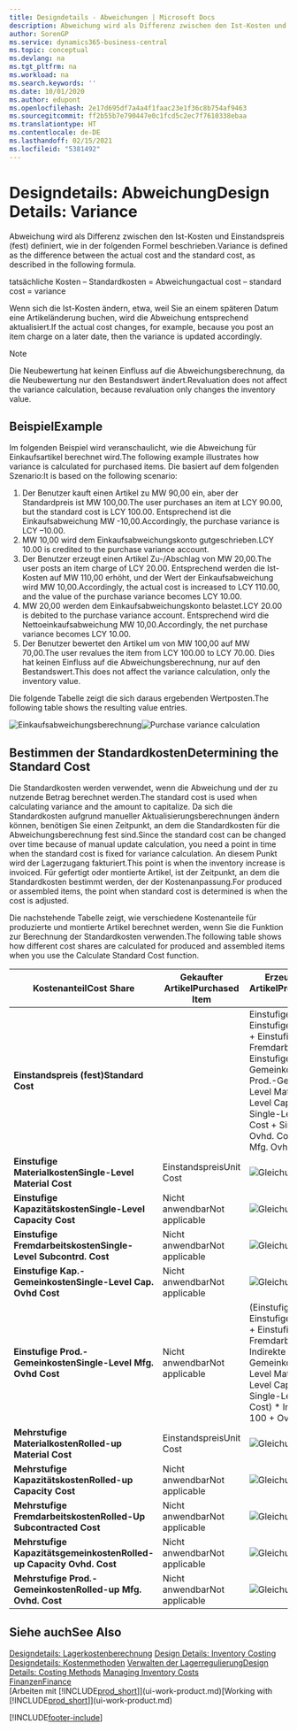 ```yaml
---
title: Designdetails - Abweichungen | Microsoft Docs
description: Abweichung wird als Differenz zwischen den Ist-Kosten und Einstandspreis (fest) definiert, wie in der folgenden Formel beschrieben.
author: SorenGP
ms.service: dynamics365-business-central
ms.topic: conceptual
ms.devlang: na
ms.tgt_pltfrm: na
ms.workload: na
ms.search.keywords: ''
ms.date: 10/01/2020
ms.author: edupont
ms.openlocfilehash: 2e17d695df7a4a4f1faac23e1f36c8b754af9463
ms.sourcegitcommit: ff2b55b7e790447e0c1fcd5c2ec7f7610338ebaa
ms.translationtype: HT
ms.contentlocale: de-DE
ms.lasthandoff: 02/15/2021
ms.locfileid: "5381492"
---
```

# <a name="design-details-variance"></a><span data-ttu-id="fda16-103">Designdetails: Abweichung</span><span class="sxs-lookup"><span data-stu-id="fda16-103">Design Details: Variance</span></span>
<span data-ttu-id="fda16-104">Abweichung wird als Differenz zwischen den Ist-Kosten und Einstandspreis (fest) definiert, wie in der folgenden Formel beschrieben.</span><span class="sxs-lookup"><span data-stu-id="fda16-104">Variance is defined as the difference between the actual cost and the standard cost, as described in the following formula.</span></span>  

 <span data-ttu-id="fda16-105">tatsächliche Kosten – Standardkosten = Abweichung</span><span class="sxs-lookup"><span data-stu-id="fda16-105">actual cost – standard cost = variance</span></span>  

 <span data-ttu-id="fda16-106">Wenn sich die Ist-Kosten ändern, etwa, weil Sie an einem späteren Datum eine Artikeländerung buchen, wird die Abweichung entsprechend aktualisiert.</span><span class="sxs-lookup"><span data-stu-id="fda16-106">If the actual cost changes, for example, because you post an item charge on a later date, then the variance is updated accordingly.</span></span>  

> [!NOTE]  
>  <span data-ttu-id="fda16-107">Die Neubewertung hat keinen Einfluss auf die Abweichungsberechnung, da die Neubewertung nur den Bestandswert ändert.</span><span class="sxs-lookup"><span data-stu-id="fda16-107">Revaluation does not affect the variance calculation, because revaluation only changes the inventory value.</span></span>  

## <a name="example"></a><span data-ttu-id="fda16-108">Beispiel</span><span class="sxs-lookup"><span data-stu-id="fda16-108">Example</span></span>  
 <span data-ttu-id="fda16-109">Im folgenden Beispiel wird veranschaulicht, wie die Abweichung für Einkaufsartikel berechnet wird.</span><span class="sxs-lookup"><span data-stu-id="fda16-109">The following example illustrates how variance is calculated for purchased items.</span></span> <span data-ttu-id="fda16-110">Die basiert auf dem folgenden Szenario:</span><span class="sxs-lookup"><span data-stu-id="fda16-110">It is based on the following scenario:</span></span>  

1.  <span data-ttu-id="fda16-111">Der Benutzer kauft einen Artikel zu MW 90,00 ein, aber der Standardpreis ist MW 100,00.</span><span class="sxs-lookup"><span data-stu-id="fda16-111">The user purchases an item at LCY 90.00, but the standard cost is LCY 100.00.</span></span> <span data-ttu-id="fda16-112">Entsprechend ist die Einkaufsabweichung MW -10,00.</span><span class="sxs-lookup"><span data-stu-id="fda16-112">Accordingly, the purchase variance is LCY –10.00.</span></span>  
2.  <span data-ttu-id="fda16-113">MW 10,00 wird dem Einkaufsabweichungskonto gutgeschrieben.</span><span class="sxs-lookup"><span data-stu-id="fda16-113">LCY 10.00 is credited to the purchase variance account.</span></span>  
3.  <span data-ttu-id="fda16-114">Der Benutzer erzeugt einen Artikel Zu-/Abschlag von MW 20,00.</span><span class="sxs-lookup"><span data-stu-id="fda16-114">The user posts an item charge of LCY 20.00.</span></span> <span data-ttu-id="fda16-115">Entsprechend werden die Ist-Kosten auf MW 110,00 erhöht, und der Wert der Einkaufsabweichung wird MW 10,00.</span><span class="sxs-lookup"><span data-stu-id="fda16-115">Accordingly, the actual cost is increased to LCY 110.00, and the value of the purchase variance becomes LCY 10.00.</span></span>  
4.  <span data-ttu-id="fda16-116">MW 20,00 werden dem Einkaufsabweichungskonto belastet.</span><span class="sxs-lookup"><span data-stu-id="fda16-116">LCY 20.00 is debited to the purchase variance account.</span></span> <span data-ttu-id="fda16-117">Entsprechend wird die Nettoeinkaufsabweichung MW 10,00.</span><span class="sxs-lookup"><span data-stu-id="fda16-117">Accordingly, the net purchase variance becomes LCY 10.00.</span></span>  
5.  <span data-ttu-id="fda16-118">Der Benutzer bewertet den Artikel um von MW 100,00 auf MW 70,00.</span><span class="sxs-lookup"><span data-stu-id="fda16-118">The user revalues the item from LCY 100.00 to LCY 70.00.</span></span> <span data-ttu-id="fda16-119">Dies hat keinen Einfluss auf die Abweichungsberechnung, nur auf den Bestandswert.</span><span class="sxs-lookup"><span data-stu-id="fda16-119">This does not affect the variance calculation, only the inventory value.</span></span>  

 <span data-ttu-id="fda16-120">Die folgende Tabelle zeigt die sich daraus ergebenden Wertposten.</span><span class="sxs-lookup"><span data-stu-id="fda16-120">The following table shows the resulting value entries.</span></span>  

 <span data-ttu-id="fda16-121">![Einkaufsabweichungsberechnung](media/design_details_inventory_costing_11_purchase_variance.png "Einkaufsabweichungsberechnung")</span><span class="sxs-lookup"><span data-stu-id="fda16-121">![Purchase variance calculation](media/design_details_inventory_costing_11_purchase_variance.png "Purchase variance calculation")</span></span>  

## <a name="determining-the-standard-cost"></a><span data-ttu-id="fda16-122">Bestimmen der Standardkosten</span><span class="sxs-lookup"><span data-stu-id="fda16-122">Determining the Standard Cost</span></span>  
 <span data-ttu-id="fda16-123">Die Standardkosten werden verwendet, wenn die Abweichung und der zu nutzende Betrag berechnet werden.</span><span class="sxs-lookup"><span data-stu-id="fda16-123">The standard cost is used when calculating variance and the amount to capitalize.</span></span> <span data-ttu-id="fda16-124">Da sich die Standardkosten aufgrund manueller Aktualisierungsberechnungen ändern können, benötigen Sie einen Zeitpunkt, an dem die Standardkosten für die Abweichungsberechnung fest sind.</span><span class="sxs-lookup"><span data-stu-id="fda16-124">Since the standard cost can be changed over time because of manual update calculation, you need a point in time when the standard cost is fixed for variance calculation.</span></span> <span data-ttu-id="fda16-125">An diesem Punkt wird der Lagerzugang fakturiert.</span><span class="sxs-lookup"><span data-stu-id="fda16-125">This point is when the inventory increase is invoiced.</span></span> <span data-ttu-id="fda16-126">Für gefertigt oder montierte Artikel, ist der Zeitpunkt, an dem die Standardkosten bestimmt werden, der der Kostenanpassung.</span><span class="sxs-lookup"><span data-stu-id="fda16-126">For produced or assembled items, the point when standard cost is determined is when the cost is adjusted.</span></span>  

 <span data-ttu-id="fda16-127">Die nachstehende Tabelle zeigt, wie verschiedene Kostenanteile für produzierte und montierte Artikel berechnet werden, wenn Sie die Funktion zur Berechnung der Standardkosten verwenden.</span><span class="sxs-lookup"><span data-stu-id="fda16-127">The following table shows how different cost shares are calculated for produced and assembled items when you use the Calculate Standard Cost function.</span></span>  

|<span data-ttu-id="fda16-128">Kostenanteil</span><span class="sxs-lookup"><span data-stu-id="fda16-128">Cost Share</span></span>|<span data-ttu-id="fda16-129">Gekaufter Artikel</span><span class="sxs-lookup"><span data-stu-id="fda16-129">Purchased Item</span></span>|<span data-ttu-id="fda16-130">Erzeugter/Montierter Artikel</span><span class="sxs-lookup"><span data-stu-id="fda16-130">Produced/Assembled Item</span></span>|  
|----------------|--------------------|------------------------------|  
|<span data-ttu-id="fda16-131">**Einstandspreis (fest)**</span><span class="sxs-lookup"><span data-stu-id="fda16-131">**Standard Cost**</span></span>||<span data-ttu-id="fda16-132">Einstufige Materialkosten + Einstufige Kapazitätskosten + Einstufige Fremdarbeitskosten + Einstufige Kap.-Gemeinkosten + Einstufige Prod.-Gemeinkosten</span><span class="sxs-lookup"><span data-stu-id="fda16-132">Single-Level Material Cost + Single-Level Capacity Cost + Single-Level Subcontrd. Cost + Single-Level Cap. Ovhd. Cost + Single-Level Mfg. Ovhd. Cost</span></span>|  
|<span data-ttu-id="fda16-133">**Einstufige Materialkosten**</span><span class="sxs-lookup"><span data-stu-id="fda16-133">**Single-Level Material Cost**</span></span>|<span data-ttu-id="fda16-134">Einstandspreis</span><span class="sxs-lookup"><span data-stu-id="fda16-134">Unit Cost</span></span>|<span data-ttu-id="fda16-135">![Gleichung 1](media/design_details_inventory_costing_11_equation_1.png "Gleichung 1")</span><span class="sxs-lookup"><span data-stu-id="fda16-135">![Equation 1](media/design_details_inventory_costing_11_equation_1.png "Equation 1")</span></span>|  
|<span data-ttu-id="fda16-136">**Einstufige Kapazitätskosten**</span><span class="sxs-lookup"><span data-stu-id="fda16-136">**Single-Level Capacity Cost**</span></span>|<span data-ttu-id="fda16-137">Nicht anwendbar</span><span class="sxs-lookup"><span data-stu-id="fda16-137">Not applicable</span></span>|<span data-ttu-id="fda16-138">![Gleichung 2](media/design_details_inventory_costing_11_equation_2.png "Gleichung 2")</span><span class="sxs-lookup"><span data-stu-id="fda16-138">![Equation 2](media/design_details_inventory_costing_11_equation_2.png "Equation 2")</span></span>|  
|<span data-ttu-id="fda16-139">**Einstufige Fremdarbeitskosten**</span><span class="sxs-lookup"><span data-stu-id="fda16-139">**Single-Level Subcontrd. Cost**</span></span>|<span data-ttu-id="fda16-140">Nicht anwendbar</span><span class="sxs-lookup"><span data-stu-id="fda16-140">Not applicable</span></span>|<span data-ttu-id="fda16-141">![Gleichung 3](media/design_details_inventory_costing_11_equation_3.png "Gleichung 3")</span><span class="sxs-lookup"><span data-stu-id="fda16-141">![Equation 3](media/design_details_inventory_costing_11_equation_3.png "Equation 3")</span></span>|  
|<span data-ttu-id="fda16-142">**Einstufige Kap.-Gemeinkosten**</span><span class="sxs-lookup"><span data-stu-id="fda16-142">**Single-Level Cap. Ovhd Cost**</span></span>|<span data-ttu-id="fda16-143">Nicht anwendbar</span><span class="sxs-lookup"><span data-stu-id="fda16-143">Not applicable</span></span>|<span data-ttu-id="fda16-144">![Gleichung 4](media/design_details_inventory_costing_11_equation_4.png "Gleichung 4")</span><span class="sxs-lookup"><span data-stu-id="fda16-144">![Equation 4](media/design_details_inventory_costing_11_equation_4.png "Equation 4")</span></span>|  
|<span data-ttu-id="fda16-145">**Einstufige Prod.-Gemeinkosten**</span><span class="sxs-lookup"><span data-stu-id="fda16-145">**Single-Level Mfg. Ovhd Cost**</span></span>|<span data-ttu-id="fda16-146">Nicht anwendbar</span><span class="sxs-lookup"><span data-stu-id="fda16-146">Not applicable</span></span>|<span data-ttu-id="fda16-147">(Einstufige Materialkosten + Einstufige Kapazitätskosten + Einstufige Fremdarbeitskosten) \* Indirekte Kosten %/100 + Gemeinkostensatz</span><span class="sxs-lookup"><span data-stu-id="fda16-147">(Single-Level Material Cost + Single-Level Capacity Cost + Single-Level Subcontrd. Cost) \* Indirect Cost % / 100 + Overhead Rate</span></span>|  
|<span data-ttu-id="fda16-148">**Mehrstufige Materialkosten**</span><span class="sxs-lookup"><span data-stu-id="fda16-148">**Rolled-up Material Cost**</span></span>|<span data-ttu-id="fda16-149">Einstandspreis</span><span class="sxs-lookup"><span data-stu-id="fda16-149">Unit Cost</span></span>|<span data-ttu-id="fda16-150">![Gleichung 5](media/design_details_inventory_costing_11_equation_5.png "Gleichung 5")</span><span class="sxs-lookup"><span data-stu-id="fda16-150">![Equation 5](media/design_details_inventory_costing_11_equation_5.png "Equation 5")</span></span>|  
|<span data-ttu-id="fda16-151">**Mehrstufige Kapazitätskosten**</span><span class="sxs-lookup"><span data-stu-id="fda16-151">**Rolled-up Capacity Cost**</span></span>|<span data-ttu-id="fda16-152">Nicht anwendbar</span><span class="sxs-lookup"><span data-stu-id="fda16-152">Not applicable</span></span>|<span data-ttu-id="fda16-153">![Gleichung 6](media/design_details_inventory_costing_11_equation_6.png "Gleichung 6")</span><span class="sxs-lookup"><span data-stu-id="fda16-153">![Equation 6](media/design_details_inventory_costing_11_equation_6.png "Equation 6")</span></span>|  
|<span data-ttu-id="fda16-154">**Mehrstufige Fremdarbeitskosten**</span><span class="sxs-lookup"><span data-stu-id="fda16-154">**Rolled-Up Subcontracted Cost**</span></span>|<span data-ttu-id="fda16-155">Nicht anwendbar</span><span class="sxs-lookup"><span data-stu-id="fda16-155">Not applicable</span></span>|<span data-ttu-id="fda16-156">![Gleichung 7](media/design_details_inventory_costing_11_equation_7.png "Gleichung 7")</span><span class="sxs-lookup"><span data-stu-id="fda16-156">![Equation 7](media/design_details_inventory_costing_11_equation_7.png "Equation 7")</span></span>|  
|<span data-ttu-id="fda16-157">**Mehrstufige Kapazitätsgemeinkosten**</span><span class="sxs-lookup"><span data-stu-id="fda16-157">**Rolled-up Capacity Ovhd. Cost**</span></span>|<span data-ttu-id="fda16-158">Nicht anwendbar</span><span class="sxs-lookup"><span data-stu-id="fda16-158">Not applicable</span></span>|<span data-ttu-id="fda16-159">![Gleichung 8](media/design_details_inventory_costing_11_equation_8.png "Gleichung 8")</span><span class="sxs-lookup"><span data-stu-id="fda16-159">![Equation 8](media/design_details_inventory_costing_11_equation_8.png "Equation 8")</span></span>|  
|<span data-ttu-id="fda16-160">**Mehrstufige Prod.-Gemeinkosten**</span><span class="sxs-lookup"><span data-stu-id="fda16-160">**Rolled-up Mfg. Ovhd. Cost**</span></span>|<span data-ttu-id="fda16-161">Nicht anwendbar</span><span class="sxs-lookup"><span data-stu-id="fda16-161">Not applicable</span></span>|<span data-ttu-id="fda16-162">![Gleichung 9](media/design_details_inventory_costing_11_equation_9.png "Gleichung 9")</span><span class="sxs-lookup"><span data-stu-id="fda16-162">![Equation 9](media/design_details_inventory_costing_11_equation_9.png "Equation 9")</span></span>|  

## <a name="see-also"></a><span data-ttu-id="fda16-163">Siehe auch</span><span class="sxs-lookup"><span data-stu-id="fda16-163">See Also</span></span>  
 <span data-ttu-id="fda16-164">[Designdetails: Lagerkostenberechnung](design-details-inventory-costing.md) </span><span class="sxs-lookup"><span data-stu-id="fda16-164">[Design Details: Inventory Costing](design-details-inventory-costing.md) </span></span>  
 <span data-ttu-id="fda16-165">[Designdetails: Kostenmethoden](design-details-costing-methods.md) [Verwalten der Lagerregulierung](finance-manage-inventory-costs.md)</span><span class="sxs-lookup"><span data-stu-id="fda16-165">[Design Details: Costing Methods](design-details-costing-methods.md) [Managing Inventory Costs](finance-manage-inventory-costs.md)</span></span>  
 [<span data-ttu-id="fda16-166">Finanzen</span><span class="sxs-lookup"><span data-stu-id="fda16-166">Finance</span></span>](finance.md)  
 <span data-ttu-id="fda16-167">[Arbeiten mit [!INCLUDE[prod_short](includes/prod_short.md)]](ui-work-product.md)</span><span class="sxs-lookup"><span data-stu-id="fda16-167">[Working with [!INCLUDE[prod_short](includes/prod_short.md)]](ui-work-product.md)</span></span>


[!INCLUDE[footer-include](includes/footer-banner.md)]